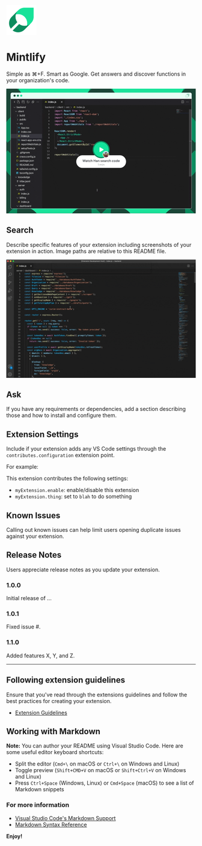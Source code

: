<img src="/img/logo.png" alt="Mintlify" height="80"/>

# Mintlify

Simple as ⌘+F. Smart as Google. Get answers and discover functions in your organization's code.

[<img src="/img/demo.gif" width="520px" />](https://www.loom.com/embed/69b43d89c6ee43c8bc6ddc1e282854e3?autoplay=1)

## Search

Describe specific features of your extension including screenshots of your extension in action. Image paths are relative to this README file.

[<img src="/img/search.gif" width="520px" />](https://www.loom.com/embed/69b43d89c6ee43c8bc6ddc1e282854e3?autoplay=1)

## Ask

If you have any requirements or dependencies, add a section describing those and how to install and configure them.

## Extension Settings

Include if your extension adds any VS Code settings through the `contributes.configuration` extension point.

For example:

This extension contributes the following settings:

* `myExtension.enable`: enable/disable this extension
* `myExtension.thing`: set to `blah` to do something

## Known Issues

Calling out known issues can help limit users opening duplicate issues against your extension.

## Release Notes

Users appreciate release notes as you update your extension.

### 1.0.0

Initial release of ...

### 1.0.1

Fixed issue #.

### 1.1.0

Added features X, Y, and Z.

-----------------------------------------------------------------------------------------------------------
## Following extension guidelines

Ensure that you've read through the extensions guidelines and follow the best practices for creating your extension.

* [Extension Guidelines](https://code.visualstudio.com/api/references/extension-guidelines)

## Working with Markdown

**Note:** You can author your README using Visual Studio Code.  Here are some useful editor keyboard shortcuts:

* Split the editor (`Cmd+\` on macOS or `Ctrl+\` on Windows and Linux)
* Toggle preview (`Shift+CMD+V` on macOS or `Shift+Ctrl+V` on Windows and Linux)
* Press `Ctrl+Space` (Windows, Linux) or `Cmd+Space` (macOS) to see a list of Markdown snippets

### For more information

* [Visual Studio Code's Markdown Support](http://code.visualstudio.com/docs/languages/markdown)
* [Markdown Syntax Reference](https://help.github.com/articles/markdown-basics/)

**Enjoy!**
